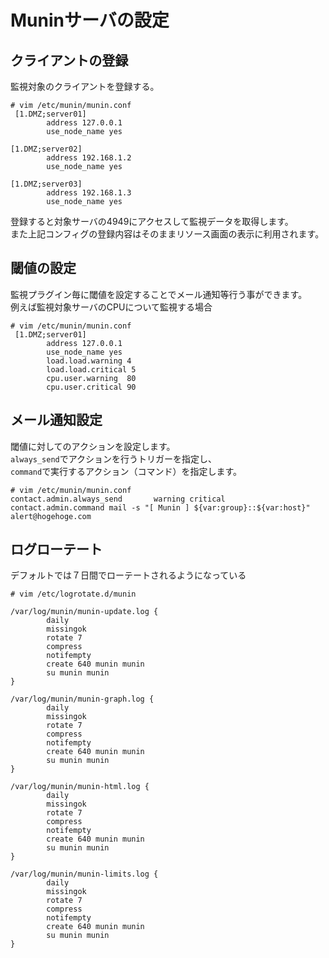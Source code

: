 # Muninサーバの設定

## クライアントの登録
監視対象のクライアントを登録する。  

```
# vim /etc/munin/munin.conf
 [1.DMZ;server01]
        address 127.0.0.1
        use_node_name yes

[1.DMZ;server02]
        address 192.168.1.2
        use_node_name yes

[1.DMZ;server03]
        address 192.168.1.3
        use_node_name yes

```

登録すると対象サーバの4949にアクセスして監視データを取得します。  
また上記コンフィグの登録内容はそのままリソース画面の表示に利用されます。  

## 閾値の設定
監視プラグイン毎に閾値を設定することでメール通知等行う事ができます。  
例えば監視対象サーバのCPUについて監視する場合  

```
# vim /etc/munin/munin.conf
 [1.DMZ;server01]
        address 127.0.0.1
        use_node_name yes
        load.load.warning 4
        load.load.critical 5
        cpu.user.warning  80
        cpu.user.critical 90
```

## メール通知設定
閾値に対してのアクションを設定します。  
`always_send`でアクションを行うトリガーを指定し、  
`command`で実行するアクション（コマンド）を指定します。  

```
# vim /etc/munin/munin.conf
contact.admin.always_send       warning critical
contact.admin.command mail -s "[ Munin ] ${var:group}::${var:host}" alert@hogehoge.com
```

## ログローテート
デフォルトでは７日間でローテートされるようになっている  

```
# vim /etc/logrotate.d/munin

/var/log/munin/munin-update.log {
        daily
        missingok
        rotate 7
        compress
        notifempty
        create 640 munin munin
        su munin munin
}

/var/log/munin/munin-graph.log {
        daily
        missingok
        rotate 7
        compress
        notifempty
        create 640 munin munin
        su munin munin
}

/var/log/munin/munin-html.log {
        daily
        missingok
        rotate 7
        compress
        notifempty
        create 640 munin munin
        su munin munin
}

/var/log/munin/munin-limits.log {
        daily
        missingok
        rotate 7
        compress
        notifempty
        create 640 munin munin
        su munin munin
}
```